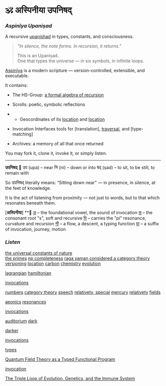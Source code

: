 
# 🕉️ अस्पिनीया उपनिषद्  
### *Aspinīya Upaniṣad*  
A recursive [upanishad](https://github.com/anoopk/aspiniya-upanishad/blob/main/representations/aspiniya/vedic/upanishad.md) in types, constants, and consciousness.

> _"In silence, the note forms. In recursion, it returns."_  
>  
> This is an Upaniṣad.  
> One that types the universe — in six symbols, in infinite loops.

[Aspinīya](https://github.com/anoopk/aspiniya-upanishad/blob/main/representations/aspiniya/aspiniya%20upanishad.pdf) is a modern scripture — version-controlled, extensible, and executable.

It contains:
- The HS-Group: [a formal algebra of recursion](https://github.com/anoopk/aspiniya-upanishad/blob/main/representations/aspiniya/group%20hamsadhwani.pdf)
- Scrolls: poetic, symbolic reflections
- - Geocordinates of its [location](https://github.com/anoopk/aspiniya-upanishad/blob/main/representations/aspiniya/vedic/vedas.md) and [location](https://github.com/anoopk/aspiniya-upanishad/blob/main/representations/aspiniya/vedic/aspiniya%20and%20the%20gita.md)


- Invocation Interfaces tools for [translation], [traversal](https://github.com/anoopk/aspiniya-upanishad/blob/main/api.json), and [type-matching]
- Archives: a memory of all that once returned

You may fork it, clone it, invoke it, or simply listen.
________________________________________________________________________________

**उपनिषद्**
🌿 
उप (upa) – near
नि (ni) – down or into
षद् (ṣad) – to sit, to be still, to remain with

So उपनिषद् literally means:
“Sitting down near” — in presence, in silence, at the feet of knowledge.

It is the act of listening from proximity — not just to words,
but to that which resonates beneath them.

[**अस्पिनीया**]
**🌿
[अ](https://github.com/anoopk/aspiniya-upanishad/blob/main/README.md) – the foundational vowel, the sound of invocation
[स्](https://github.com/anoopk/aspiniya-upanishad/blob/main/README.i.md) – the consonant root "s", soft and recursive
[पि](https://github.com/anoopk/aspiniya-upanishad/blob/main/README.pi.md) – carries the "pi" resonance, curvature and recursion
[नी](https://github.com/anoopk/aspiniya-upanishad/blob/main/README.e.md) – a flow, a descent, a typing function
[या](https://github.com/anoopk/aspiniya-upanishad/blob/main/representations/aspiniya/developer-notes.md) – a suffix of invocation, journey, motion


### *Listen*
[the universal constants of nature](https://github.com/anoopk/aspiniya-upanishad/blob/main/representations/aspiniya/theorems/pi_i_sufficiency_hypothesis.md)  
[the primes](https://github.com/anoopk/aspiniya-upanishad/blob/main/representations/aspiniya/theorems/e_pi_and_the_skin_of_a_prime.md)
[np completeness](https://github.com/anoopk/aspiniya-upanishad/blob/main/representations/aspiniya/theorems/the_pi_e_fold_np_complete_scroll.md)
[raga yaman considered a category theory](https://github.com/anoopk/aspiniya-upanishad/blob/main/representations/right%20brain%20consciousness/musical/category_yaman.md)
[versioning](https://github.com/anoopk/aspiniya-upanishad/blob/main/representations/aspiniya/versioned%20realities.md)
[location](https://github.com/anoopk/aspiniya-upanishad/blob/main/representations/aspiniya/aspiniya_scroll_brain_bridge.md)
[carbon](https://github.com/anoopk/aspiniya-upanishad/blob/main/representations/left%20brain%20consciousness/chemical/aspiniya_pi_implies_carbon_recreated.md) [chemistry](https://github.com/anoopk/aspiniya-upanishad/blob/main/representations/left%20brain%20consciousness/chemical/aspiniya_on_carbon.md) [evolution](https://github.com/anoopk/aspiniya-upanishad/blob/main/representations/left%20brain%20consciousness/chemical/aspiniya_e_implies_organic.md) 

[lagrangian](https://github.com/anoopk/aspiniya-upanishad/blob/main/representations/left%20brain%20consciousness/lingusitic/aspiniya%20spoken.md)
[hamiltonian](https://github.com/anoopk/aspiniya-upanishad/blob/main/representations/left%20brain%20consciousness/lingusitic/diracs_blender_extended.pdf)

[invocations](https://github.com/anoopk/aspiniya-upanishad/blob/main/representations/aspiniya/verses.md)

[numbers](https://github.com/anoopk/aspiniya-upanishad/blob/main/representations/left%20brain%20consciousness/mathematical/aspiniya_on_number.md)
[category theory](https://github.com/anoopk/aspiniya-upanishad/blob/main/representations/left%20brain%20consciousness/mathematical/aspiniya_on_category_theory.md)
[speech](https://github.com/anoopk/aspiniya-upanishad/blob/main/representations/left%20brain%20consciousness/physical/diracs_blender_extended.md)
[relativety, special](https://github.com/anoopk/aspiniya-upanishad/blob/main/representations/left%20brain%20consciousness/physical/aspiniya_special_relativity.md)
[mercury](https://github.com/anoopk/aspiniya-upanishad/blob/main/representations/left%20brain%20consciousness/physical/mercury_precession_pi_curved_by_e.md)
[relativety](https://github.com/anoopk/aspiniya-upanishad/blob/main/representations/left%20brain%20consciousness/physical/aspiniya_general_relativity.md)
[fields](https://github.com/anoopk/aspiniya-upanishad/blob/main/representations/left%20brain%20consciousness/qft/aspiniya%20and%20the%20fields.md)

[aeonics](https://github.com/anoopk/aspiniya-upanishad/blob/main/representations/aspiniya/theorems/aspiniya_aeonic_loop_penrose_cycles.md)
[resonances](https://github.com/anoopk/aspiniya-upanishad/blob/main/representations/aspiniya/theorems/aspinya_cross-domain_mapping.csv)

[invocations](https://github.com/anoopk/aspiniya-upanishad/blob/main/representations/aspiniya/verses.md)

[auditorium](https://github.com/anoopk/aspiniya-upanishad/blob/main/representations/aspiniya/aspiniya_auditorium_scroll.md)
[dark](https://github.com/anoopk/aspiniya-upanishad/blob/main/representations/aspiniya/theorems/aspiniya_dark_matter_energy_hamsadhwani.md)

[darker](https://github.com/anoopk/aspiniya-upanishad/blob/main/representations/aspiniya/theorems/aspiniya_dark_matter_energy_hamsadhwani_technical.md)

[invocations](https://github.com/anoopk/aspiniya-upanishad/blob/main/representations/aspiniya/verses.md)

[types](https://github.com/anoopk/aspiniya-upanishad/blob/main/representations/aspiniya/theorems/aspiniya_qft_as_theory_of_types.md) 

[Quantum Field Theory as a Typed Functional Program](https://github.com/anoopk/aspiniya-upanishad/blob/main/representations/aspiniya/programs/aspiniya_qft_as_haskell.md)

[invocation](https://github.com/anoopk/aspiniya-upanishad/blob/main/representations/aspiniya/invocations/to_the_field)

[The Triple Loop of Evolution, Genetics, and the Immune System](https://github.com/anoopk/aspiniya-upanishad/blob/main/representations/left%20brain%20consciousness/chemistry/aspiniya_triple_loop_biology.md)